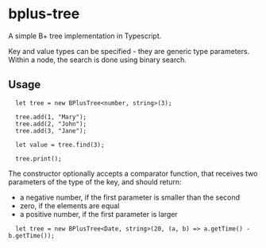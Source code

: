 # bplus-tree

A simple B+ tree implementation in Typescript.

Key and value types can be specified - they are generic type parameters.
Within a node, the search is done using binary search.

## Usage
```
  let tree = new BPlusTree<number, string>(3);

  tree.add(1, "Mary");
  tree.add(2, "John");
  tree.add(3, "Jane");
        
  let value = tree.find(3);
  
  tree.print();
```

The constructor optionally accepts a comparator function, that receives two parameters of the type of the key, and should return:
* a negative number, if the first parameter is smaller than the second
* zero, if the elements are equal
* a positive number, if the first parameter is larger

```
  let tree = new BPlusTree<Date, string>(20, (a, b) => a.getTime() - b.getTime());
```